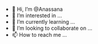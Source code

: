 - 👋 Hi, I’m @Anassana
- 👀 I’m interested in ...
- 🌱 I’m currently learning ...
- 💞️ I’m looking to collaborate on ...
- 📫 How to reach me ...

<!---
Anassana/Anassana is a ✨ special ✨ repository because its `README.md` (this file) appears on your GitHub profile.
You can click the Preview link to take a look at your changes.
--->
